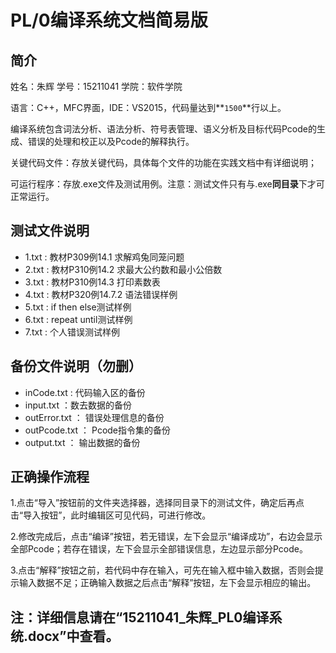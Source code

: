 # PL/0编译系统文档简易版

## 简介
姓名：朱辉
学号：15211041
学院：软件学院

语言：C++，MFC界面，IDE：VS2015，代码量达到**`1500`**行以上。

编译系统包含词法分析、语法分析、符号表管理、语义分析及目标代码Pcode的生成、错误的处理和校正以及Pcode的解释执行。

关键代码文件：存放关键代码，具体每个文件的功能在实践文档中有详细说明；

可运行程序：存放.exe文件及测试用例。注意：测试文件只有与.exe**同目录**下才可正常运行。

## 测试文件说明
- 1.txt : 教材P309例14.1 求解鸡兔同笼问题
- 2.txt	: 教材P310例14.2 求最大公约数和最小公倍数
- 3.txt	: 教材P310例14.3 打印素数表
- 4.txt	: 教材P320例14.7.2 语法错误样例
- 5.txt	: if then else测试样例
- 6.txt	: repeat until测试样例
- 7.txt	: 个人错误测试样例

## 备份文件说明（勿删）
- inCode.txt : 代码输入区的备份
- input.txt	：数去数据的备份
- outError.txt ： 错误处理信息的备份
- outPcode.txt ： Pcode指令集的备份
- output.txt ： 输出数据的备份

## 正确操作流程
1.点击“导入”按钮前的文件夹选择器，选择同目录下的测试文件，确定后再点击“导入按钮”，此时编辑区可见代码，可进行修改。

2.修改完成后，点击“编译”按钮，若无错误，左下会显示“编译成功”，右边会显示全部Pcode；若存在错误，左下会显示全部错误信息，左边显示部分Pcode。

3.点击“解释”按钮之前，若代码中存在输入，可先在输入框中输入数据，否则会提示输入数据不足；正确输入数据之后点击“解释”按钮，左下会显示相应的输出。

## 注：详细信息请在“15211041_朱辉_PL0编译系统.docx”中查看。
